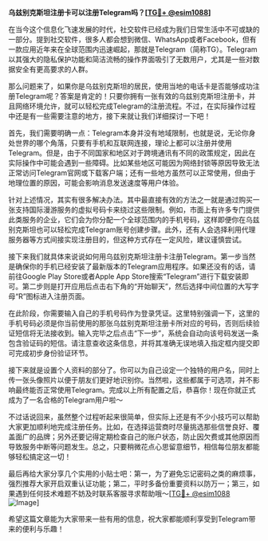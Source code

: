 **乌兹别克斯坦注册卡可以注册Telegram吗？[[TG💪+ @esim1088](https://t.me/s/esim1088)]**

在当今这个信息化飞速发展的时代，社交软件已经成为我们日常生活中不可或缺的一部分。提到社交软件，很多人都会想到微信、WhatsApp或者Facebook，但有一款应用近年来在全球范围内迅速崛起，那就是Telegram（简称TG）。Telegram以其强大的隐私保护功能和简洁流畅的操作界面吸引了无数用户，尤其是一些对数据安全有更高要求的人群。

那么问题来了，如果你是乌兹别克斯坦的居民，使用当地的电话卡是否能够成功注册Telegram呢？答案是肯定的！只要你拥有一张有效的乌兹别克斯坦注册卡，并且网络环境允许，就可以轻松完成Telegram的注册流程。不过，在实际操作过程中还是有一些需要注意的地方，接下来就让我们详细探讨一下吧！

首先，我们需要明确一点：Telegram本身并没有地域限制，也就是说，无论你身处世界的哪个角落，只要有手机和互联网连接，理论上都可以注册并使用Telegram。但是，由于不同国家和地区对于跨境通讯有不同的政策规定，因此在实际操作中可能会遇到一些障碍。比如某些地区可能因为网络封锁等原因导致无法正常访问Telegram官网或下载客户端；还有一些地方虽然可以正常使用，但由于地理位置的原因，可能会影响消息发送速度等用户体验。

针对上述情况，其实有很多解决办法。其中最直接有效的方法之一就是通过购买一张支持国际漫游服务的虚拟号码卡来绕过这些限制。例如，市面上有许多专门提供此类服务的企业，它们会为你分配一个全球范围内的手机号码，这样即便你在乌兹别克斯坦也可以轻松完成Telegram账号创建步骤。此外，还有人会选择利用代理服务器等方式间接实现注册目的，但这种方式存在一定风险，建议谨慎尝试。

接下来我们就具体来说说如何用乌兹别克斯坦注册卡注册Telegram。第一步当然是确保你的手机已经安装了最新版本的Telegram应用程序。如果还没有的话，请前往Google Play Store或者Apple App Store搜索“Telegram”进行下载安装即可。第二步则是打开应用后点击右下角的“开始聊天”，然后选择中间位置的大写字母“R”图标进入注册页面。

在此阶段，你需要输入自己的手机号码作为登录凭证。这里特别强调一下，这里的手机号码必须是你当前使用的那张乌兹别克斯坦注册卡所对应的号码，否则后续验证短信将无法接收到。输入完毕之后点击“下一步”，系统会自动向该号码发送一条包含验证码的短信。请注意查收这条信息，并将其准确无误地填入指定框内提交即可完成初步身份验证环节。

接下来就是设置个人资料的部分了。你可以为自己设定一个独特的用户名，同时上传一张头像照片以便于朋友们更好地识别你。当然啦，这些都属于可选项，并不影响最终能否正常使用Telegram。完成以上所有配置之后，恭喜你！现在你就正式成为了一名合格的Telegram用户啦～

不过话说回来，虽然整个过程听起来很简单，但实际上还是有不少小技巧可以帮助大家更加顺利地完成注册任务。比如，在选择运营商时尽量挑选那些信誉良好、覆盖面广的品牌；另外还要记得定期检查自己的账户状态，防止因欠费或其他原因而导致服务中断等问题发生。总之，只要稍微花点心思留意细节，相信每位朋友都能够轻松搞定这一切！

最后再给大家分享几个实用的小贴士吧：第一，为了避免忘记密码之类的麻烦事，强烈推荐大家开启双重认证功能；第二，平时多备份重要资料以防万一；第三，如果遇到任何技术难题不妨及时联系客服寻求帮助哦～[[TG💪+ @esim1088](https://t.me/s/esim1088) ![Image](https://i.postimg.cc/4NQfJmqS/Snipaste-2025-05-13-00-14-12.png)]

希望这篇文章能为大家带来一些有用的信息，祝大家都能顺利享受到Telegram带来的便利与乐趣！